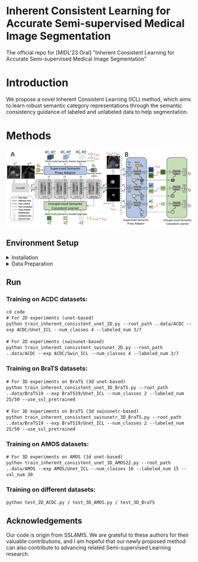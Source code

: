 # Inherent Consistent Learning for Accurate Semi-supervised Medical Image Segmentation
The official repo for [MIDL'23 Oral] "Inherent Consistent Learning for Accurate Semi-supervised Medical Image Segmentation"
# Introduction
We propose a novel Inherent Consistent Learning (ICL) method, which aims to learn robust semantic category representations through the semantic consistency guidance of labeled and unlabeled data to help segmentation.
# Methods
![method](figs/icl.png "model arch")
## Environment Setup
<details>
<summary>Installation</summary>

1. Clone the repo

```sh
git clone https://github.com/zhuye98/ICL.git 
cd ICL
```
2. Install torch and torchvision required packages.

Some important required packages include:
* torch == 1.9.1+cu111
* python == 3.7
* SimpleITK == 2.2.0
* monai == 1.0.1
* tensorboardX, numpy, h5py and more, please refer to requirements.txt
</details>

<details>
<summary>Data Preparation</summary>

Download the processed data and put the data in `../data/BraTS2019` or `../data/ACDC`, please read and follow the [README](https://github.com/Luoxd1996/SSL4MIS/tree/master/data/).

</details>

## Run
### Training on ACDC datasets:
```
cd code
# For 2D experiments (unet-based)
python train_inherent_consistent_unet_2D.py --root_path ..data/ACDC --exp ACDC/Unet_ICL --num_classes 4 --labeled_num 3/7

# For 2D experiments (swinunet-based)
python train_inherent_consistent_swinunet_2D.py --root_path ..data/ACDC --exp ACDC/Swin_ICL --num_classes 4 --labeled_num 3/7
```
### Training on BraTS datasets:
```
# For 3D experiments on BraTS (3d unet-based)
python train_inherent_consistent_unet_3D_BraTS.py --root_path ..data/BraTS19 --exp BraTS19/Unet_ICL --num_classes 2 --labeled_num 25/50 --use_ssl_pretrained

# For 3D experiments on BraTS (3d swinunetr-based)
python train_inherent_consistent_swinunetr_3D_BraTS.py --root_path ..data/BraTS19 --exp BraTS19/Unet_ICL --num_classes 2 --labeled_num 25/50 --use_ssl_pretrained
```
### Training on AMOS datasets:
```
# For 3D experiments on AMOS (3d unet-based)
python train_inherent_consistent_unet_3D_AMOS22.py --root_path ..data/AMOS --exp AMOS/Unet_ICL --num_classes 16 --labeled_num 15 --val_num 30
```

### Training on different datasets:
```
python test_2D_ACDC.py / test_3D_AMOS.py / test_3D_BraTS
```

## Acknowledgements
Our code is origin from SSL4MIS. We are grateful to these authors for their valuable contributions, and I am hopeful that our newly proposed method can also contribute to advancing related Semi-supervised Learning research.
